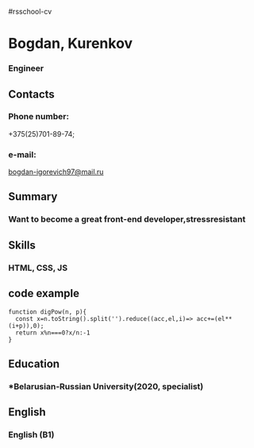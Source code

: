 #rsschool-cv
# **Bogdan, Kurenkov**
### Engineer
## **Contacts**
### Phone number:
+375(25)701-89-74;
### e-mail:
bogdan-igorevich97@mail.ru
## **Summary**
### Want to become a great front-end developer,stressresistant
## **Skills**
### HTML, CSS, JS
## **code example**
```
function digPow(n, p){
  const x=n.toString().split('').reduce((acc,el,i)=> acc+=(el**(i+p)),0);
  return x%n===0?x/n:-1
}
```
## **Education**
### *Belarusian-Russian University(2020, specialist)
## **English**
### English (B1)

